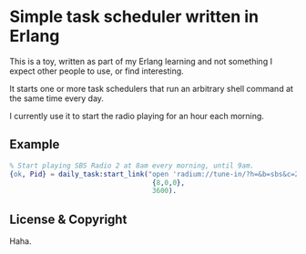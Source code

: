 # Simple task scheduler written in Erlang

This is a toy, written as part of my Erlang learning and not something I
expect other people to use, or find interesting.

It starts one or more task schedulers that run an arbitrary shell command
at the same time every day.

I currently use it to start the radio playing for an hour each morning.

## Example

``` erlang
% Start playing SBS Radio 2 at 8am every morning, until 9am.
{ok, Pid} = daily_task:start_link("open 'radium://tune-in/?h=&b=sbs&c=2&'",
                                   {8,0,0},
                                   3600).
```

## License & Copyright

Haha.
